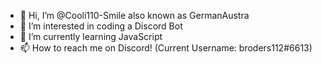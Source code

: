 - 👋 Hi, I’m @Cooli110-Smile also known as GermanAustra
- 👀 I’m interested in coding a Discord Bot
- 🌱 I’m currently learning JavaScript
- 📫 How to reach me on Discord! (Current Username: broders112#6613)

<!---
Cooli110-Smile/Cooli110-Smile is a ✨ special ✨ repository because its `README.md` (this file) appears on your GitHub profile.
You can click the Preview link to take a look at your changes.
--->
